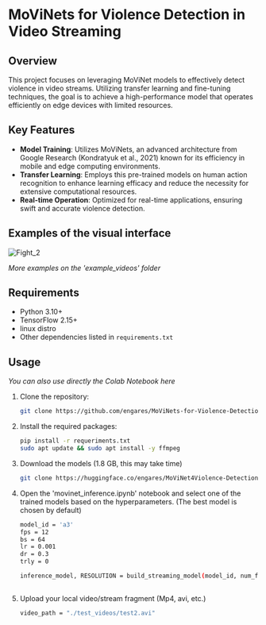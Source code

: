 # MoViNets for Violence Detection in Video Streaming

## Overview

This project focuses on leveraging MoViNet models to effectively detect violence in video streams. Utilizing transfer learning and fine-tuning techniques, the goal is to achieve a high-performance model that operates efficiently on edge devices with limited resources.

## Key Features

- **Model Training**: Utilizes MoViNets, an advanced architecture from Google Research (Kondratyuk et al., 2021) known for its efficiency in mobile and edge computing environments.
- **Transfer Learning**: Employs this pre-trained models on human action recognition to enhance learning efficacy and reduce the necessity for extensive computational resources.
- **Real-time Operation**: Optimized for real-time applications, ensuring swift and accurate violence detection.

## Examples of the visual interface
![Fight_2](https://github.com/engares/MoViNets-for-Violence-Detection-in-Live-Video-Streaming/assets/126718587/35e32b64-d29a-4a80-b7d5-728577704bcb)

_More examples on the 'example_videos' folder_

## Requirements

- Python 3.10+
- TensorFlow 2.15+
- linux distro
- Other dependencies listed in `requirements.txt`

## Usage

_You can also use directly the Colab Notebook here_

1. Clone the repository:
   ```bash
   git clone https://github.com/engares/MoViNets-for-Violence-Detection-in-Live-Video-Streaming.git
2. Install the required packages:
   ```bash
   pip install -r requeriments.txt
   sudo apt update && sudo apt install -y ffmpeg
3. Download the models (1.8 GB, this may take time)
   ```bash
   git clone https://huggingface.co/engares/MoViNet4Violence-Detection
   
4. Open the 'movinet_inference.ipynb' notebook and select one of the trained models based on the hyperparameters. (The best model is chosen by default)
   ```bash
   model_id = 'a3'
   fps = 12
   bs = 64
   lr = 0.001
   dr = 0.3
   trly = 0

   inference_model, RESOLUTION = build_streaming_model(model_id, num_frames = fps, batch_size = bs, learning_rate = lr, dropout_rate = dr, trainable_layers = trly, dataset = dataname )
  
5. Upload your local video/stream fragment (Mp4, avi, etc.)
   ```bash
   video_path = "./test_videos/test2.avi"

   
   
